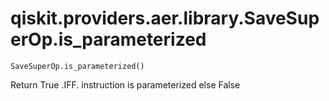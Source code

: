 # qiskit.providers.aer.library.SaveSuperOp.is\_parameterized

`SaveSuperOp.is_parameterized()`

Return True .IFF. instruction is parameterized else False
